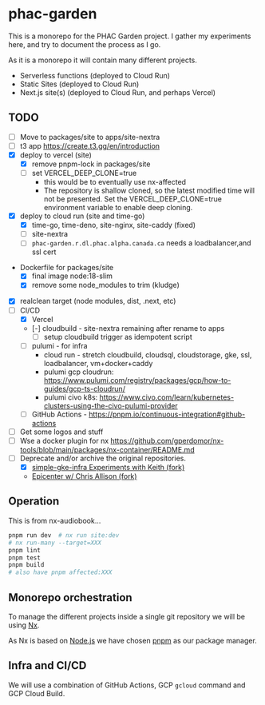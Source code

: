 # phac-garden

This is a monorepo for the PHAC Garden project.
I gather my experiments here, and try to document the process as I go.

As it is a monorepo it will contain many different projects.

- Serverless functions (deployed to Cloud Run)
- Static Sites (deployed to Cloud Run)
- Next.js site(s) (deployed to Cloud Run, and perhaps Vercel)

## TODO

- [ ] Move to packages/site to apps/site-nextra
- [ ] t3 app <https://create.t3.gg/en/introduction>
- [x] deploy to vercel (site)
  - [x] remove pnpm-lock in packages/site
  - [ ] set VERCEL_DEEP_CLONE=true
    - this would be to eventually use nx-affected
    - The repository is shallow cloned, so the latest modified time will not be presented. Set the VERCEL_DEEP_CLONE=true environment variable to enable deep cloning.
- [x] deploy to cloud run (site and time-go)
  - [x] time-go, time-deno, site-nginx, site-caddy (fixed)
  - [ ] site-nextra
  - [ ] `phac-garden.r.dl.phac.alpha.canada.ca` needs a loadbalancer,and ssl cert
- Dockerfile for packages/site
  - [x] final image node:18-slim
  - [x] remove some node_modules to trim (kludge)
- [x] realclean target (node modules, dist, .next, etc)
- [ ] CI/CD
  - [x] Vercel
  - [-] cloudbuild - site-nextra remaining after rename to apps
    - [ ] setup cloudbuild trigger as idempotent script
  - [ ] pulumi - for infra
    - cloud run - stretch cloudbuild, cloudsql, cloudstorage, gke, ssl, loadbalancer, vm+docker+caddy
    - pulumi gcp cloudrun: <https://www.pulumi.com/registry/packages/gcp/how-to-guides/gcp-ts-cloudrun/>
    - pulumi civo k8s: <https://www.civo.com/learn/kubernetes-clusters-using-the-civo-pulumi-provider>
  - [ ] GitHub Actions - <https://pnpm.io/continuous-integration#github-actions>
- [ ] Get some logos and stuff
- [ ] Wse a docker plugin for nx <https://github.com/gperdomor/nx-tools/blob/main/packages/nx-container/README.md>
- [ ] Deprecate and/or archive the original repositories.
  - [x] [simple-gke-infra Experiments with Keith (fork)](https://github.com/daneroo/simple-gke-infra)
  - [Epicenter w/ Chris Allison (fork)](https://github.com/daneroo/phac-epi_center)

## Operation

This is from nx-audiobook...

```bash
pnpm run dev  # nx run site:dev
# nx run-many --target=XXX
pnpm lint
pnpm test
pnpm build
# also have pnpm affected:XXX
```

## Monorepo orchestration

To manage the different projects inside a single git repository we will be using [Nx](https://nx.dev/).

As Nx is based on [Node.js](https://nodejs.org/en) we have chosen [pnpm](https://pnpm.io/) as our package manager.

## Infra and CI/CD

We will use a combination of GitHub Actions, GCP `gcloud` command and GCP Cloud Build.
